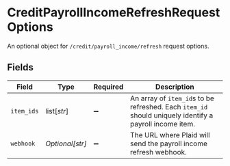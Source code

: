 # CreditPayrollIncomeRefreshRequestOptions

An optional object for `/credit/payroll_income/refresh` request options.


## Fields

| Field                                                                                                  | Type                                                                                                   | Required                                                                                               | Description                                                                                            |
| ------------------------------------------------------------------------------------------------------ | ------------------------------------------------------------------------------------------------------ | ------------------------------------------------------------------------------------------------------ | ------------------------------------------------------------------------------------------------------ |
| `item_ids`                                                                                             | list[*str*]                                                                                            | :heavy_minus_sign:                                                                                     | An array of `item_id`s to be refreshed. Each `item_id` should uniquely identify a payroll income item. |
| `webhook`                                                                                              | *Optional[str]*                                                                                        | :heavy_minus_sign:                                                                                     | The URL where Plaid will send the payroll income refresh webhook.                                      |